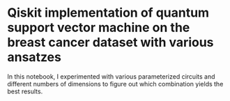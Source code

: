 # Qiskit implementation of quantum support vector machine on the breast cancer dataset with various ansatzes 
In this notebook, I experimented with various parameterized circuits and different numbers of dimensions to figure out which combination yields the best results. 
